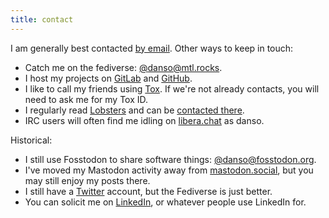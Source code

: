 ```yaml
---
title: contact
---
```


I am generally best contacted [by email](mailto:contact@danso.ca). Other ways to keep in touch:

* Catch me on the fediverse: [@danso@mtl.rocks](https://mtl.rocks/danso).
* I host my projects on [GitLab](https://gitlab.com/danso) and [GitHub](https://github.com/ninedotnine).
* I like to call my friends using [Tox](https://tox.chat). If we're not already contacts, you will need to ask me for my Tox ID.
* I regularly read [Lobsters](https://lobste.rs/) and can be [contacted there](https://lobste.rs/u/danso).
* IRC users will often find me idling on [libera.chat](https://libera.chat/) as danso.

Historical:

* I still use Fosstodon to share software things: [@danso@fosstodon.org](https://fosstodon.org/@danso).
* I've moved my Mastodon activity away from [mastodon.social](https://mastodon.social/@danso), but you may still enjoy my posts there.
* I still have a [Twitter](https://twitter.com/ninedotnine) account, but the Fediverse is just better.
* You can solicit me on [LinkedIn](https://www.linkedin.com/in/dansoucy/), or whatever people use LinkedIn for.
